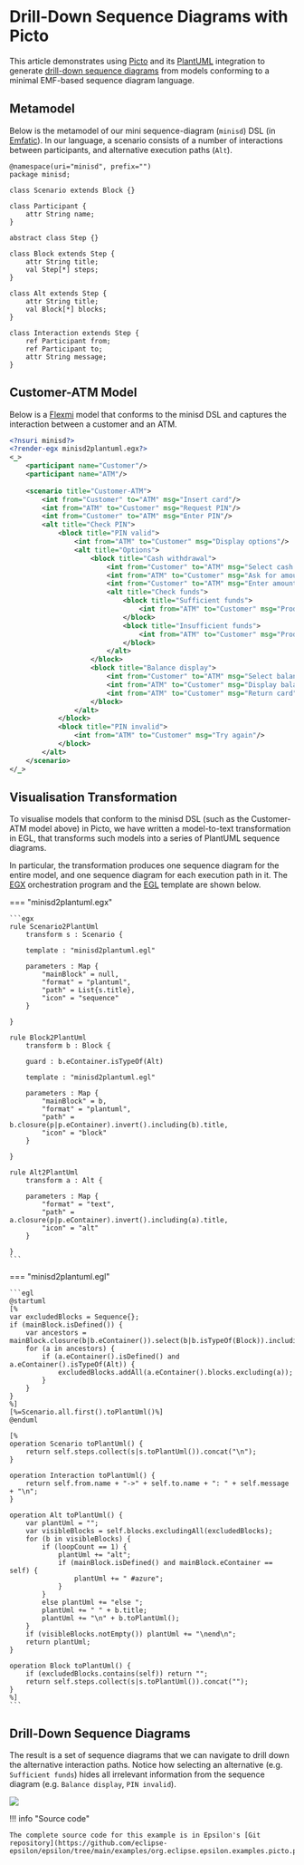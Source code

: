 # Drill-Down Sequence Diagrams with Picto

This article demonstrates using [Picto](../../Picto) and its [PlantUML](https://plantuml.com) integration to generate [drill-down sequence diagrams](#drill-down-sequence-diagrams) from models conforming to a minimal EMF-based sequence diagram language.

## Metamodel

Below is the metamodel of our mini sequence-diagram (`minisd`) DSL (in [Emfatic](../emfatic)). In our language, a scenario consists of a number of interactions between participants, and alternative execution paths (`Alt`).

```emf
@namespace(uri="minisd", prefix="")
package minisd;

class Scenario extends Block {}

class Participant {
	attr String name;
}

abstract class Step {}

class Block extends Step {
	attr String title;
	val Step[*] steps;
}

class Alt extends Step {
	attr String title;
	val Block[*] blocks;
}

class Interaction extends Step {
	ref Participant from;
	ref Participant to;
	attr String message;
}
```

## Customer-ATM Model
Below is a [Flexmi](../../flexmi) model that conforms to the minisd DSL and captures the interaction between a customer and an ATM.

```xml
<?nsuri minisd?>
<?render-egx minisd2plantuml.egx?>
<_>
	<participant name="Customer"/>
	<participant name="ATM"/>
	
	<scenario title="Customer-ATM">
		<int from="Customer" to="ATM" msg="Insert card"/>
		<int from="ATM" to="Customer" msg="Request PIN"/>
		<int from="Customer" to="ATM" msg="Enter PIN"/>
		<alt title="Check PIN">
			<block title="PIN valid">
				<int from="ATM" to="Customer" msg="Display options"/>
				<alt title="Options">
					<block title="Cash withdrawal">
						<int from="Customer" to="ATM" msg="Select cash withdrawal"/>
						<int from="ATM" to="Customer" msg="Ask for amount"/>
						<int from="Customer" to="ATM" msg="Enter amount"/>
						<alt title="Check funds">
							<block title="Sufficient funds">
								<int from="ATM" to="Customer" msg="Produce cash"/>
							</block>
							<block title="Insufficient funds">
								<int from="ATM" to="Customer" msg="Produce error message"/>
							</block>
						</alt>
					</block>
					<block title="Balance display">
						<int from="Customer" to="ATM" msg="Select balance display"/>
						<int from="ATM" to="Customer" msg="Display balance"/>
						<int from="ATM" to="Customer" msg="Return card"/>
					</block>
				</alt>
			</block>
			<block title="PIN invalid">
				<int from="ATM" to="Customer" msg="Try again"/>
			</block>
		</alt>
	</scenario>
</_>
```

## Visualisation Transformation

To visualise models that conform to the minisd DSL (such as the Customer-ATM model above) in Picto, we have written a model-to-text transformation in EGL, that transforms such models into a series of PlantUML sequence diagrams.

In particular, the transformation produces one sequence diagram for the entire model, and one sequence diagram for each execution path in it. The [EGX](../../egx) orchestration program and the [EGL](../../egl) template are shown below.

=== "minisd2plantuml.egx"

	```egx
	rule Scenario2PlantUml 
		transform s : Scenario {

		template : "minisd2plantuml.egl"

		parameters : Map {
			"mainBlock" = null,
			"format" = "plantuml",
			"path" = List{s.title},
			"icon" = "sequence"
		}

	}

	rule Block2PlantUml 
		transform b : Block {

		guard : b.eContainer.isTypeOf(Alt)

		template : "minisd2plantuml.egl"

		parameters : Map {
			"mainBlock" = b,
			"format" = "plantuml",
			"path" = b.closure(p|p.eContainer).invert().including(b).title,
			"icon" = "block"
		}

	}

	rule Alt2PlantUml 
		transform a : Alt {

		parameters : Map {
			"format" = "text",
			"path" =  a.closure(p|p.eContainer).invert().including(a).title,
			"icon" = "alt"
		}

	}
	```

=== "minisd2plantuml.egl"

	```egl
	@startuml
	[%
	var excludedBlocks = Sequence{};
	if (mainBlock.isDefined()) {
		var ancestors = mainBlock.closure(b|b.eContainer()).select(b|b.isTypeOf(Block)).including(mainBlock);
		for (a in ancestors) {
			if (a.eContainer().isDefined() and a.eContainer().isTypeOf(Alt)) {
				excludedBlocks.addAll(a.eContainer().blocks.excluding(a));
			}
		}
	}
	%]
	[%=Scenario.all.first().toPlantUml()%]
	@enduml

	[%
	operation Scenario toPlantUml() {
		return self.steps.collect(s|s.toPlantUml()).concat("\n");
	}

	operation Interaction toPlantUml() {
		return self.from.name + "->" + self.to.name + ": " + self.message + "\n";
	}

	operation Alt toPlantUml() {
		var plantUml = "";
		var visibleBlocks = self.blocks.excludingAll(excludedBlocks);
		for (b in visibleBlocks) {
			if (loopCount == 1) {
				plantUml += "alt";
				if (mainBlock.isDefined() and mainBlock.eContainer == self) {
					plantUml += " #azure";
				}
			}
			else plantUml += "else ";
			plantUml += " " + b.title;
			plantUml += "\n" + b.toPlantUml();
		}
		if (visibleBlocks.notEmpty()) plantUml += "\nend\n";
		return plantUml;
	}

	operation Block toPlantUml() {
		if (excludedBlocks.contains(self)) return "";
		return self.steps.collect(s|s.toPlantUml()).concat("");
	}
	%]
	```

## Drill-Down Sequence Diagrams

The result is a set of sequence diagrams that we can navigate to drill down the alternative interaction paths. Notice how selecting an alternative (e.g. `Sufficient funds`) hides all irrelevant information from the sequence diagram (e.g. `Balance display`, `PIN invalid`).

![](picto-minisd.gif)

!!! info "Source code"

    The complete source code for this example is in Epsilon's [Git repository](https://github.com/eclipse-epsilon/epsilon/tree/main/examples/org.eclipse.epsilon.examples.picto.plantuml.minisd).